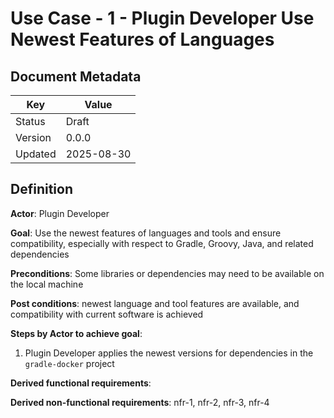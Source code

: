 # Use Case - 1 - Plugin Developer Use Newest Features of Languages

## Document Metadata

| Key     | Value      |
|---------|------------|
| Status  | Draft      |
| Version | 0.0.0      |
| Updated | 2025-08-30 |

## Definition

**Actor**: Plugin Developer

**Goal**: Use the newest features of languages and tools and ensure compatibility, especially with respect to Gradle,
Groovy, Java, and related dependencies

**Preconditions**: Some libraries or dependencies may need to be available on the local machine

**Post conditions**: newest language and tool features are available, and compatibility with current software is 
achieved

**Steps by Actor to achieve goal**:
1. Plugin Developer applies the newest versions for dependencies in the `gradle-docker` project

**Derived functional requirements**:

**Derived non-functional requirements**: nfr-1, nfr-2, nfr-3, nfr-4
